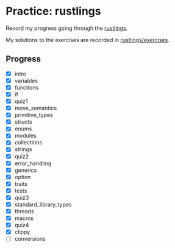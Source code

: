 # Practice: rustlings

Record my progress going through the [rustlings](https://github.com/rust-lang/rustlings).

My solutions to the exercises are recorded in [rustlings/exercises](https://github.com/qobilidop/rustlings/tree/practice/exercises).

## Progress

- [x] intro
- [x] variables
- [x] functions
- [x] if
- [x] quiz1
- [x] move_semantics
- [x] primitive_types
- [x] structs
- [x] enums
- [x] modules
- [x] collections
- [x] strings
- [x] quiz2
- [x] error_handling
- [x] generics
- [x] option
- [x] traits
- [x] tests
- [x] quiz3
- [x] standard_library_types
- [x] threads
- [x] macros
- [x] quiz4
- [x] clippy
- [ ] conversions
